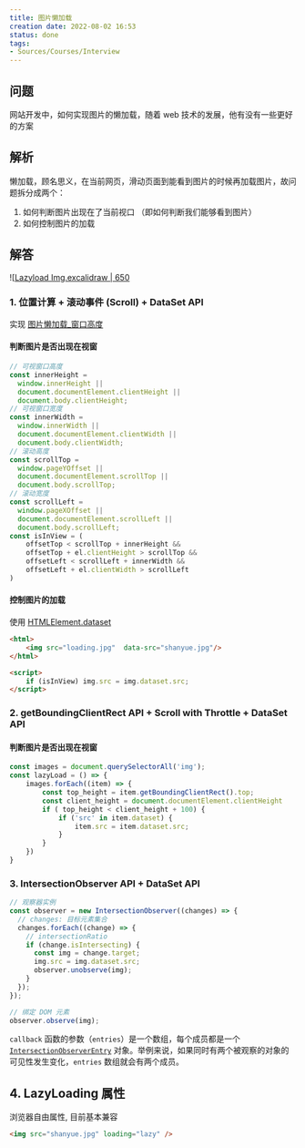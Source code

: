 ```yaml
---
title: 图片懒加载
creation date: 2022-08-02 16:53 
status: done
tags: 
- Sources/Courses/Interview
---
```


## 问题

网站开发中，如何实现图片的懒加载，随着 web 技术的发展，他有没有一些更好的方案

## 解析

懒加载，顾名思义，在当前网页，滑动页面到能看到图片的时候再加载图片，故问题拆分成两个：
1.  如何判断图片出现在了当前视口 （即如何判断我们能够看到图片）
2.  如何控制图片的加载

## 解答

![[Lazyload Img.excalidraw | 650](../../../../Extras/Excalidraw/%E5%89%8D%E7%AB%AF%E5%BC%80%E5%8F%91/Lazyload%20Img.excalidraw.md)

### 1. 位置计算 + 滚动事件 (Scroll) + DataSet API

实现 [图片懒加载\_窗口高度](https://codepen.io/chick26/pen/zYWRZBG)

#### 判断图片是否出现在视窗

```js
// 可视窗口高度
const innerHeight =
  window.innerHeight || 
  document.documentElement.clientHeight || 
  document.body.clientHeight;
// 可视窗口宽度
const innerWidth =
  window.innerWidth || 
  document.documentElement.clientWidth || 
  document.body.clientWidth; 
// 滚动高度 
const scrollTop = 
  window.pageYOffset || 
  document.documentElement.scrollTop || 
  document.body.scrollTop;
// 滚动宽度
const scrollLeft = 
  window.pageXOffset || 
  document.documentElement.scrollLeft || 
  document.body.scrollLeft;
const isInView = (
	offsetTop < scrollTop + innerHeight &&
	offsetTop + el.clientHeight > scrollTop &&
	offsetLeft < scrollLeft + innerWidth &&
	offsetLeft + el.clientWidth > scrollLeft
)
```

#### 控制图片的加载 

使用 [HTMLElement.dataset](https://developer.mozilla.org/en-US/docs/Web/API/HTMLElement/dataset)

```html
<html>
	<img src="loading.jpg"  data-src="shanyue.jpg"/>
</html>

<script>
	if (isInView) img.src = img.dataset.src;
</script>
```

### 2. getBoundingClientRect API + Scroll with Throttle + DataSet API

#### 判断图片是否出现在视窗

```js
const images = document.querySelectorAll('img');
const lazyLoad = () => {
    images.forEach((item) => {
	    const top_height = item.getBoundingClientRect().top;
	    const client_height = document.documentElement.clientHeight
        if ( top_height < client_height + 100) {
            if ('src' in item.dataset) {
                item.src = item.dataset.src;
            }
        }
    })
}
```

###  3. IntersectionObserver API + DataSet API

```js
// 观察器实例
const observer = new IntersectionObserver((changes) => {
  // changes: 目标元素集合
  changes.forEach((change) => {
    // intersectionRatio
    if (change.isIntersecting) {
      const img = change.target;
      img.src = img.dataset.src;
      observer.unobserve(img);
    }
  });
});

// 绑定 DOM 元素
observer.observe(img);
```

`callback` 函数的参数（`entries`）是一个数组，每个成员都是一个[`IntersectionObserverEntry`](https://developer.mozilla.org/en-US/docs/Web/API/IntersectionObserverEntry) 对象。举例来说，如果同时有两个被观察的对象的可见性发生变化，`entries` 数组就会有两个成员。

## 4. LazyLoading 属性

浏览器自由属性, 目前基本兼容

```html
<img src="shanyue.jpg" loading="lazy" />
```
